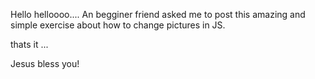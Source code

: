 Hello helloooo....
An begginer friend asked me to post this amazing and simple exercise about how to change pictures in JS.

thats it ... 

Jesus bless you!
